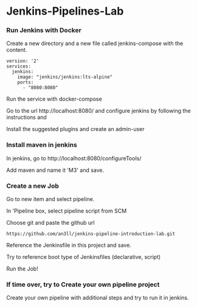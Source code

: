 # Jenkins-Pipelines-Lab

### Run Jenkins with Docker

Create a new directory and a new file called jenkins-compose with the content.
```
version: '2'
services:
  jenkins:
    image: "jenkins/jenkins:lts-alpine"
    ports:
      - "8080:8080"
```

Run the service with docker-compose

Go to the url http://localhost:8080/ and configure jenkins by following the instructions and 

Install the suggested plugins and create an admin-user

### Install maven in jenkins

In jenkins, go to http://localhost:8080/configureTools/

Add maven and name it 'M3' and save.

### Create a new Job

Go to new item and select pipeline.

In 'Pipeline box, select pipeline script from SCM

Choose git and paste the github url
```
https://github.com/an3ll/jenkins-pipeline-introduction-lab.git
```

Reference the Jenkinsfile in this project and save.

Try to reference boot type of Jenkinsfiles (declarative, script)

Run the Job!

### If time over, try to Create your own pipeline project
Create your own pipeline with additional steps and try to run it in jenkins.

